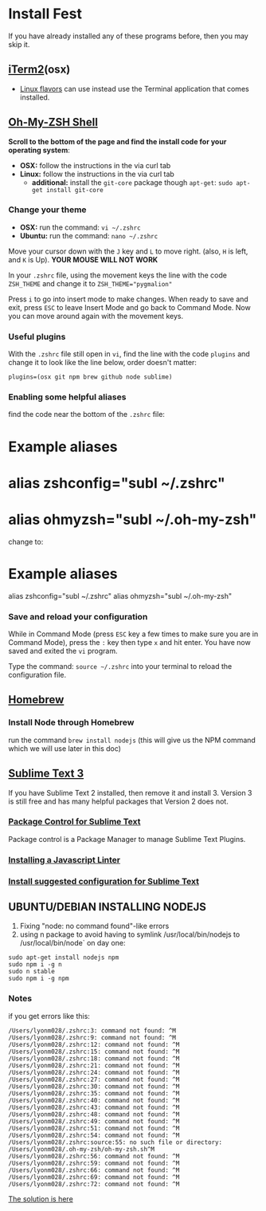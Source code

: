 # Install Fest
If you have already installed any of these programs before, then you may skip it.

## [iTerm2](http://iterm2.com/)(osx)
* [Linux flavors](https://images.duckduckgo.com/iu/?u=http%3A%2F%2Ftse2.mm.bing.net%2Fth%3Fid%3DJN.IPzyIkPmvjKusFebtPtiBQ%26pid%3D15.1&f=1) can use instead use the Terminal application that comes installed.

## [Oh-My-ZSH Shell](http://ohmyz.sh/)
**Scroll to the bottom of the page and find the install code for your operating system**:

- **OSX:** follow the instructions in the via curl tab
- **Linux:** follow the instructions in the via curl tab
  - **additional:** install the `git-core` package though `apt-get`: `sudo apt-get install git-core`

### Change your theme
- **OSX:** run the command: `vi ~/.zshrc`
- **Ubuntu:** run the command: `nano ~/.zshrc`

Move your cursor down with the `J` key and `L` to move right. (also, `H` is left, and `K` is Up). **YOUR MOUSE WILL NOT WORK**

In your `.zshrc` file, using the movement keys the line with the code `ZSH_THEME` and change it to `ZSH_THEME="pygmalion"`

Press `i` to go into insert mode to make changes.
When ready to save and exit, press `ESC` to leave Insert Mode and go back to Command Mode. Now you can move around again with the movement keys.

### Useful plugins
With the `.zshrc` file still open in `vi`, find the line with the code `plugins` and change it to look like the line below, order doesn't matter:

`plugins=(osx git npm brew github node sublime)`

### Enabling some helpful aliases
find the code near the bottom of the `.zshrc` file:

  # Example aliases
  # alias zshconfig="subl ~/.zshrc"
  # alias ohmyzsh="subl ~/.oh-my-zsh"

change to:

  # Example aliases
  alias zshconfig="subl ~/.zshrc"
  alias ohmyzsh="subl ~/.oh-my-zsh"

### Save and reload your configuration
While in Command Mode (press `ESC` key a few times to make sure you are in Command Mode), press the `:` key then type `x` and hit enter. You have now saved and exited  the `vi` program.

Type the command: `source ~/.zshrc` into your terminal to reload the configuration file.

## [Homebrew](http://brew.sh/#install)

### Install Node through Homebrew
run the command `brew install nodejs` (this will give us the NPM command which we will use later in this doc)

## [Sublime Text 3](http://www.sublimetext.com/3)
If you have Sublime Text 2 installed, then remove it and install 3. Version 3 is still free and has many helpful packages that Version 2 does not.

### [Package Control for Sublime Text](https://packagecontrol.io/installation)
Package control is a Package Manager to manage Sublime Text Plugins.

### [Installing a Javascript Linter](https://gist.github.com/sgnl/04fa7063183e7777e079)

### [Install suggested configuration for Sublime Text](https://gist.github.com/sgnl/0b0c5db79b16105c5fb5)


## UBUNTU/DEBIAN INSTALLING NODEJS
1. Fixing "node: no command found"-like errors
2. using n package to avoid having to symlink /usr/local/bin/nodejs to /usr/local/bin/node` on day one:

```
sudo apt-get install nodejs npm
sudo npm i -g n
sudo n stable
sudo npm i -g npm
```

### Notes
if you get errors like this:

```
/Users/lyonm028/.zshrc:3: command not found: ^M
/Users/lyonm028/.zshrc:9: command not found: ^M
/Users/lyonm028/.zshrc:12: command not found: ^M
/Users/lyonm028/.zshrc:15: command not found: ^M
/Users/lyonm028/.zshrc:18: command not found: ^M
/Users/lyonm028/.zshrc:21: command not found: ^M
/Users/lyonm028/.zshrc:24: command not found: ^M
/Users/lyonm028/.zshrc:27: command not found: ^M
/Users/lyonm028/.zshrc:30: command not found: ^M
/Users/lyonm028/.zshrc:35: command not found: ^M
/Users/lyonm028/.zshrc:40: command not found: ^M
/Users/lyonm028/.zshrc:43: command not found: ^M
/Users/lyonm028/.zshrc:48: command not found: ^M
/Users/lyonm028/.zshrc:49: command not found: ^M
/Users/lyonm028/.zshrc:51: command not found: ^M
/Users/lyonm028/.zshrc:54: command not found: ^M
/Users/lyonm028/.zshrc:source:55: no such file or directory: /Users/lyonm028/.oh-my-zsh/oh-my-zsh.sh^M
/Users/lyonm028/.zshrc:56: command not found: ^M
/Users/lyonm028/.zshrc:59: command not found: ^M
/Users/lyonm028/.zshrc:66: command not found: ^M
/Users/lyonm028/.zshrc:69: command not found: ^M
/Users/lyonm028/.zshrc:72: command not found: ^M
```

[The solution is here](https://github.com/robbyrussell/oh-my-zsh/issues/1363#issuecomment-11144048)
